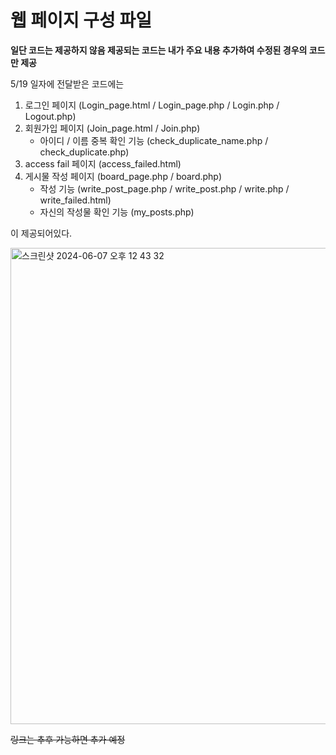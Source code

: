 # 웹 페이지 구성 파일


__일단 코드는 제공하지 않음 제공되는 코드는 내가 주요 내용 추가하여 수정된 경우의 코드만 제공__

5/19 일자에 전달받은 코드에는
1. 로그인 페이지 (Login_page.html / Login_page.php / Login.php / Logout.php)
2. 회원가입 페이지 (Join_page.html / Join.php)
   - 아이디 / 이름 중복 확인 기능 (check_duplicate_name.php / check_duplicate.php)
3. access fail 페이지 (access_failed.html)
4. 게시물 작성 페이지 (board_page.php / board.php)
   - 작성 기능 (write_post_page.php / write_post.php / write.php / write_failed.html)
   - 자신의 작성물 확인 기능 (my_posts.php)

이 제공되어있다.

<img width="762" alt="스크린샷 2024-06-07 오후 12 43 32" src="https://github.com/oIfloraIo/Emotion-based-movie-recommendation/assets/102645357/0f14ea5e-2aa0-4c77-9e7c-ecb40052ccb0">

~~링크는 추후 가능하면 추가 예정~~
